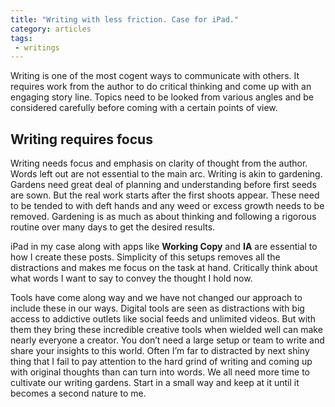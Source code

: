 ```yaml
---
title: "Writing with less friction. Case for iPad."
category: articles
tags:
 - writings
---
```


Writing is one of the most cogent ways to communicate with others. It requires work from the author to do critical thinking and come up with an engaging story line. Topics need to be looked from various angles and be considered carefully before coming with a certain points of view.

## Writing requires focus

Writing needs focus and emphasis on clarity of thought from the author. Words left out are not essential to the main arc. Writing is akin to gardening. Gardens need great deal of planning and understanding before first seeds are sown. But the real work starts after the first shoots appear. These need to be tended to with deft hands and any weed or excess growth needs to be removed. Gardening is as much as about thinking and following a rigorous routine over many days to get the desired results.

iPad in my case along with apps like **Working Copy** and **IA** are essential to how I create these posts. Simplicity of this setups removes all the distractions and makes me focus on the task at hand. Critically think about what words I want to say to convey the thought I hold now.

Tools have come along way and we have not changed our approach to include these in our ways. Digital tools are seen as distractions with big access to addictive outlets like social feeds and unlimited videos. But with them they bring these incredible creative tools when wielded well can make nearly everyone a creator. You don’t need a large setup or team to write and share your insights to this world. Often I’m far to distracted by next shiny thing that I fail to pay attention to the hard grind of writing and coming up with original thoughts than can turn into words. We all need more time to cultivate our writing gardens. Start in a small way and keep at it until it becomes a second nature to me. 